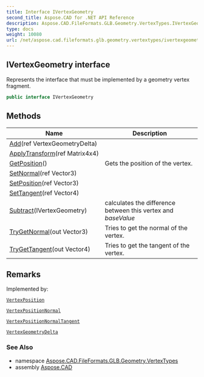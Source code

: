 ```yaml
---
title: Interface IVertexGeometry
second_title: Aspose.CAD for .NET API Reference
description: Aspose.CAD.FileFormats.GLB.Geometry.VertexTypes.IVertexGeometry interface. Represents the interface that must be implemented by a geometry vertex fragment
type: docs
weight: 10080
url: /net/aspose.cad.fileformats.glb.geometry.vertextypes/ivertexgeometry/
---
```

## IVertexGeometry interface

Represents the interface that must be implemented by a geometry vertex fragment.

```csharp
public interface IVertexGeometry
```

## Methods

| Name | Description |
| --- | --- |
| [Add](../../aspose.cad.fileformats.glb.geometry.vertextypes/ivertexgeometry/add/)(ref VertexGeometryDelta) |  |
| [ApplyTransform](../../aspose.cad.fileformats.glb.geometry.vertextypes/ivertexgeometry/applytransform/)(ref Matrix4x4) |  |
| [GetPosition](../../aspose.cad.fileformats.glb.geometry.vertextypes/ivertexgeometry/getposition/)() | Gets the position of the vertex. |
| [SetNormal](../../aspose.cad.fileformats.glb.geometry.vertextypes/ivertexgeometry/setnormal/)(ref Vector3) |  |
| [SetPosition](../../aspose.cad.fileformats.glb.geometry.vertextypes/ivertexgeometry/setposition/)(ref Vector3) |  |
| [SetTangent](../../aspose.cad.fileformats.glb.geometry.vertextypes/ivertexgeometry/settangent/)(ref Vector4) |  |
| [Subtract](../../aspose.cad.fileformats.glb.geometry.vertextypes/ivertexgeometry/subtract/)(IVertexGeometry) | calculates the difference between this vertex and *baseValue* |
| [TryGetNormal](../../aspose.cad.fileformats.glb.geometry.vertextypes/ivertexgeometry/trygetnormal/)(out Vector3) | Tries to get the normal of the vertex. |
| [TryGetTangent](../../aspose.cad.fileformats.glb.geometry.vertextypes/ivertexgeometry/trygettangent/)(out Vector4) | Tries to get the tangent of the vertex. |

## Remarks

Implemented by:

[`VertexPosition`](../vertexposition/)

[`VertexPositionNormal`](../vertexpositionnormal/)

[`VertexPositionNormalTangent`](../vertexpositionnormaltangent/)

[`VertexGeometryDelta`](../vertexgeometrydelta/)

### See Also

* namespace [Aspose.CAD.FileFormats.GLB.Geometry.VertexTypes](../../aspose.cad.fileformats.glb.geometry.vertextypes/)
* assembly [Aspose.CAD](../../)


